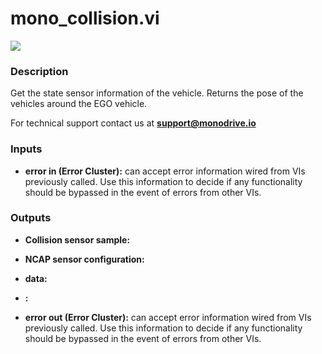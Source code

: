 # mono_collision.vi

<p class="img_container">
<img class="lg_img" src="../mono_collision.png"/>
</p>

### Description

Get the state sensor information of the vehicle. Returns the pose of the vehicles around the EGO vehicle.

For technical support contact us at <b>support@monodrive.io</b> 

### Inputs

- **error in (Error Cluster):** can accept error information wired from VIs previously called. Use this information to decide if any functionality should be bypassed in the event of errors from other VIs. 

### Outputs

- **Collision sensor sample:**   

- **NCAP sensor configuration:**   

- **data:**   

- **:**   

- **error out (Error Cluster):** can accept error information wired from VIs previously called. Use this information to decide if any functionality should be bypassed in the event of errors from other VIs. 

<p>&nbsp;</p>
